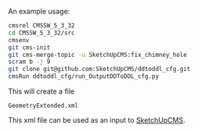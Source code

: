 
An example usage:

```bash
cmsrel CMSSW_5_3_32
cd CMSSW_5_3_32/src
cmsenv
git cms-init
git cms-merge-topic -u SketchUpCMS:fix_chimney_hole
scram b -j 9
git clone git@github.com:SketchUpCMS/ddtoddl_cfg.git
cmsRun ddtoddl_cfg/run_OutputDDToDDL_cfg.py
```

This will create a file

```
GeometryExtended.xml
```

This xml file can be used as an input to
[SketchUpCMS](https://github.com/SketchUpCMS/SketchUpCMS).

